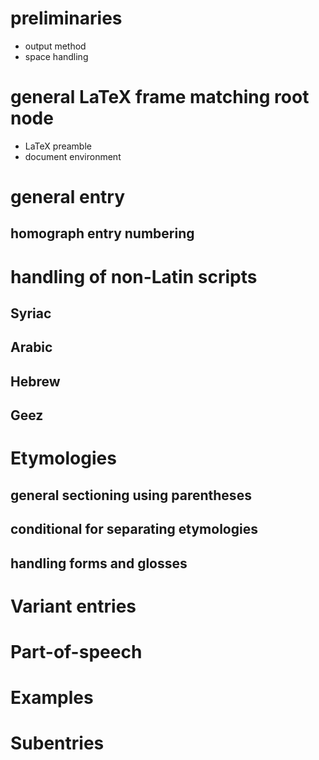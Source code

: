 # preliminaries

- output method
- space handling

# general LaTeX frame matching root node

- LaTeX preamble
- document environment

# general entry

## homograph entry numbering

# handling of non-Latin scripts

## Syriac

## Arabic

## Hebrew

## Geez

# Etymologies

## general sectioning using parentheses

## conditional for separating etymologies

## handling forms and glosses

# Variant entries

# Part-of-speech

# Examples

# Subentries
